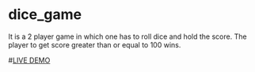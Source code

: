 # dice_game
It is a 2 player game in which one has to roll dice and hold the score. The player to get score greater than or equal to 100 wins.

#<a href='https://aahmad721412.github.io/dice_game'>LIVE DEMO</a>
